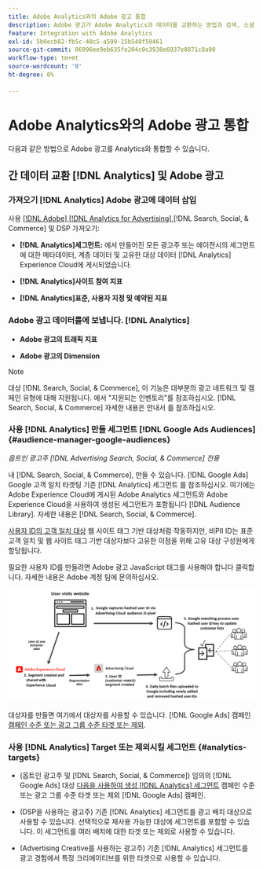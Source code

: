 ```yaml
---
title: Adobe Analytics와의 Adobe 광고 통합
description: Adobe 광고가 Adobe Analytics과 데이터를 교환하는 방법과 검색, 소셜 및 상거래 내에서 데이터를 사용하는 방법에 대해 알아봅니다.
feature: Integration with Adobe Analytics
exl-id: 5b0ecb82-fb5c-48c5-a599-15b548f59461
source-git-commit: 06996ee9eb635fe204c0c3938e6937e8871c8a90
workflow-type: tm+mt
source-wordcount: '0'
ht-degree: 0%

---
```


# Adobe Analytics와의 Adobe 광고 통합

다음과 같은 방법으로 Adobe 광고를 Analytics와 통합할 수 있습니다.

## 간 데이터 교환 [!DNL Analytics] 및 Adobe 광고

### 가져오기 [!DNL Analytics] Adobe 광고에 데이터 삽입

사용 [[!DNL Adobe] [!DNL Analytics for Advertising]](/help/integrations/analytics/overview.md),[!DNL Search, Social, & Commerce] 및 DSP 가져오기:

* **[!DNL Analytics]세그먼트:**  에서 만들어진 모든 광고주 또는 에이전시의 세그먼트에 대한 메타데이터, 계층 데이터 및 고유한 대상 데이터 [!DNL Analytics] Experience Cloud에 게시되었습니다.

* **[!DNL Analytics]사이트 참여 지표**

* **[!DNL Analytics]표준, 사용자 지정 및 예약된 지표**

### Adobe 광고 데이터를에 보냅니다. [!DNL Analytics]

* **Adobe 광고의 트래픽 지표**

* **Adobe 광고의 Dimension**

>[!NOTE]
>
>대상 [!DNL Search, Social, & Commerce], 이 기능은 대부분의 광고 네트워크 및 캠페인 유형에 대해 지원됩니다. 에서 &quot;지원되는 인벤토리&quot;를 참조하십시오. [!DNL Search, Social, & Commerce] 자세한 내용은 안내서 를 참조하십시오.<!-- add link when that's published in ExL -->

### 사용 [!DNL Analytics] 만들 세그먼트 [!DNL Google Ads Audiences] {#audience-manager-google-audiences}

*옵트인 광고주 [!DNL Advertising Search, Social, & Commerce] 전용*

<!-- Verify all -->

내 [!DNL Search, Social, & Commerce], 만들 수 있습니다. [!DNL Google Ads] Google 고객 일치 타겟팅 기존 [!DNL Analytics] 세그먼트 를 참조하십시오. 여기에는 Adobe Experience Cloud에 게시된 Adobe Analytics 세그먼트와 Adobe Experience Cloud을 사용하여 생성된 세그먼트가 포함됩니다 [!DNL Audience Library]. 자세한 내용은 [!DNL Search, Social, & Commerce].

[사용자 ID의 고객 일치 대상](https://support.google.com/google-ads/answer/9199250) 웹 사이트 태그 기반 대상처럼 작동하지만, 비PII ID는 표준 고객 일치 및 웹 사이트 태그 기반 대상자보다 고유한 이점을 위해 고유 대상 구성원에게 할당됩니다.

필요한 사용자 ID를 만들려면 Adobe 광고 JavaScript 태그를 사용해야 합니다 <!-- with a user ID parameter -->클릭합니다. 자세한 내용은 Adobe 계정 팀에 문의하십시오.

![세그먼트 생성 프로세스](/help/integrations/assets/ad_search_user_id_pic.png)

대상자를 만들면 여기에서 대상자를 사용할 수 있습니다. [!DNL Google Ads] 캠페인 [캠페인 수준 또는 광고 그룹 수준 타겟 또는 제외](#audience-manager-targets).

### 사용 [!DNL Analytics] Target 또는 제외시킬 세그먼트 {#analytics-targets}

* (옵트인 광고주 및 [!DNL Search, Social, & Commerce]) 임의의 [!DNL Google Ads] 대상 [다음을 사용하여 생성 [!DNL Analytics] 세그먼트](#audience-manager-google-audiences) 캠페인 수준 또는 광고 그룹 수준 타겟 또는 제외 [!DNL Google Ads] 캠페인.

* (DSP을 사용하는 광고주) 기존 [!DNL Analytics] 세그먼트를 광고 배치 대상으로 사용할 수 있습니다. 선택적으로 재사용 가능한 대상에 세그먼트를 포함할 수 있습니다. 이 세그먼트를 여러 배치에 대한 타겟 또는 제외로 사용할 수 있습니다.

* (Advertising Creative를 사용하는 광고주) 기존 [!DNL Analytics] 세그먼트를 광고 경험에서 특정 크리에이티브를 위한 타겟으로 사용할 수 있습니다.
